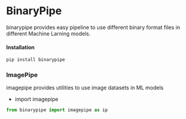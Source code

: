 # BinaryPipe

binarypipe provides easy pipeline to use different binary format files in different Machine Larning models.

#### Installation

```bash
pip install binarypipe
```



### ImagePipe

imagepipe provides utilities to use image datasets in ML models

* import imagepipe

```python
from binarypipe import imagepipe as ip
```










